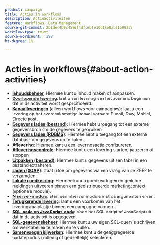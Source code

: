```yaml
---
product: campaign
title: Acties in workflows
description: Actieactiviteiten
feature: Workflows, Data Management
source-git-commit: 2b1dec4b9c456df4dfcebfe10d18e0ab01599275
workflow-type: tm+mt
source-wordcount: '198'
ht-degree: 1%

---
```


# Acties in workflows{#about-action-activities}

* **[Inhoudsbeheer](content-management.md)**: Hiermee kunt u inhoud maken of aanpassen.
* **[Doorlopende levering](continuous-delivery.md)**: laat u een levering van het scenario beginnen dat in de activiteit wordt gespecificeerd.
* **[Kanaalleveringen](cross-channel-deliveries.md)** (alleen workflows voor campagnes): laat u een levering op het overeenkomstige kanaal vormen: E-mail, Duw, Mobiel, Directe post.
* **[Gegevens laden (bestand)](data-loading--rdbms-.md)**: Hiermee hebt u toegang tot een externe gegevensbron om de gegevens te gebruiken.
* **[Gegevens laden (RDBMS)](data-loading--rdbms-.md)**: Hiermee hebt u toegang tot een externe database om gegevens op te halen.
* **[Aflevering](delivery.md)**: Hiermee kunt u een leveringsactie configureren.
* **[Afleveringscontrole](delivery-control.md)**: Hiermee kunt u een levering starten, pauzeren of stoppen.
* **[Uitpakken (bestand)](extraction--file-.md)**: Hiermee kunt u gegevens uit een tabel in een bestand extraheren.
* **[Laden (SOAP)](loading-soap.md)**: staat u toe om gegevens via een vraag van de ZEEP te verzamelen.
* **[Lokale goedkeuring](local-approval.md)**: Hiermee kunt u goedkeuringen en gerichte meldingen uitvoeren binnen een gedistribueerde marketingcontext (optionele module).
* **[Nlserver-module](nlserver-module.md)**: start een nlserver module met de argumenten ervan.
* **[Terugkerende levering](recurring-delivery.md)**: laat u een voorkomen van het leveringsmalplaatje binnen een campagne vormen.
* **[SQL-code en JavaScript-code](sql-code-and-javascript-code.md)**: Voert het SQL-script of JavaScript uit dat in de activiteit is opgegeven.
* **[SQL-gegevensbeheer](sql-data-management.md)**: Hiermee kunt u uw eigen SQL-query&#39;s schrijven om werktabellen te maken en te vullen.
* **[Samenvoegen bijwerken](update-aggregate.md)**: Hiermee kunt u de geaggregeerde updatemodus (volledig of gedeeltelijk) selecteren.
